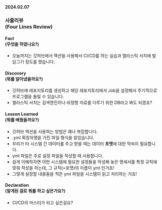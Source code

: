 **2024.02.07**

### 사줄리뷰<br>(Four Lines Review)</br>

#### Fact<br>(무엇을 하였나요?)</br>
- 오늘까지는 깃허브에서 액션을 사용해서 CI/CD를 하는 실습과 엘라스틱 서치에 발 담그기 정도를 했습니다.

#### Discovery<br>(뭐를 알아냈을까요?)</br>
- 깃허브에 레포지토리를 생성하고 해당 레포지토리에서 Job을 설정해서 주기적으로 프로그램을 돌릴 수 있습니다.
- 엘라스틱 서치는 검색엔진이나 비정형 자료를 다루기 위한 DB라고 봐도 되겠죠?

#### Lesson Learned<br>(뭐를 배웠을까요?)</br>
- 깃허브 액션을 사용하는 방법은 꽤나 복잡합니다.
- .yml 확장자명을 가진 파일 형식을 알았습니다.
- 우리가 타 시스템 간 데이터를 주고 받을 때는 데이터 **포맷**에 대한 약속이 필요합니다.
- yml 파일은 주로 설정 파일을 작성할 때 사용합니다.
- 쉽게 이해하자면 어떤 시스템에 필요한 설정들을 작성해 놓은 명세서를 특정 규칙에 맞춰 작성을 하는데, 그 규칙(=포맷)의 이름이 yml 인거죠!
- 그렇게 설정할 내용들을 적은 yml 파일을 시스템이 읽고 처리하는 거죠!

#### Declaration<br>(알게된 걸로 뭐를 하고 싶은가요?)</br>
- CI/CD의 마스터가 되고 싶은걸요?